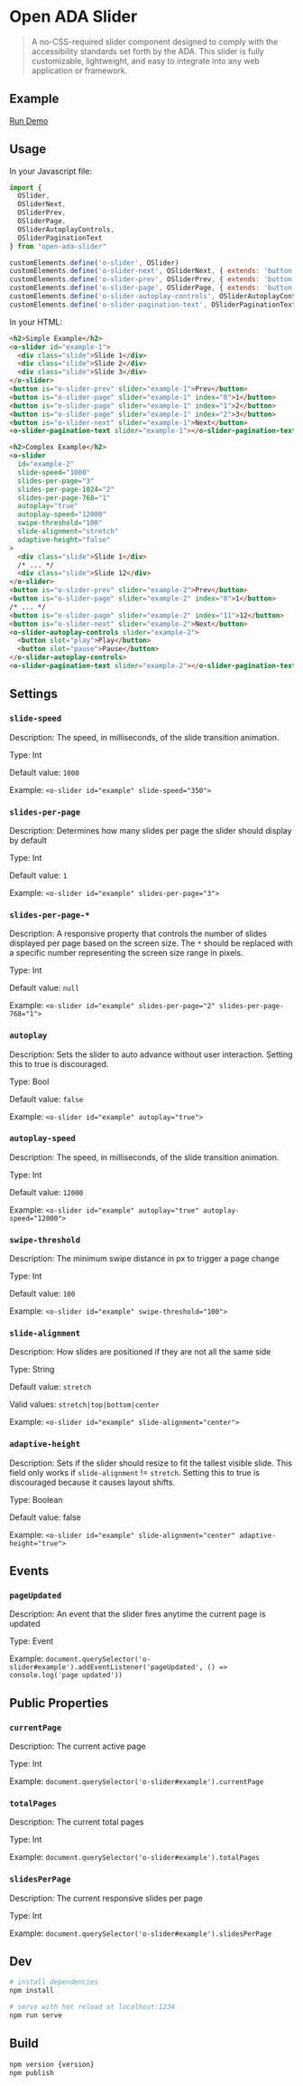 # Open ADA Slider

> A no-CSS-required slider component designed to comply with the accessibility standards set forth by the ADA. This slider is fully customizable, lightweight, and easy to integrate into any web application or framework.

## Example
[Run Demo](https://codepen.io/vickera/pen/LYJoPzo)

## Usage

In your Javascript file:
``` javascript
import {
  OSlider,
  OSliderNext,
  OSliderPrev,
  OSliderPage,
  OSliderAutoplayControls,
  OSliderPaginationText
} from "open-ada-slider"

customElements.define('o-slider', OSlider)
customElements.define('o-slider-next', OSliderNext, { extends: 'button' })
customElements.define('o-slider-prev', OSliderPrev, { extends: 'button' })
customElements.define('o-slider-page', OSliderPage, { extends: 'button' })
customElements.define('o-slider-autoplay-controls', OSliderAutoplayControls)
customElements.define('o-slider-pagination-text', OSliderPaginationText)
```

In your HTML:
``` html
<h2>Simple Example</h2>
<o-slider id="example-1">
  <div class="slide">Slide 1</div>
  <div class="slide">Slide 2</div>
  <div class="slide">Slide 3</div>
</o-slider>
<button is="o-slider-prev" slider="example-1">Prev</button>
<button is="o-slider-page" slider="example-1" index="0">1</button>
<button is="o-slider-page" slider="example-1" index="1">2</button>
<button is="o-slider-page" slider="example-1" index="2">3</button>
<button is="o-slider-next" slider="example-1">Next</button>
<o-slider-pagination-text slider="example-1"></o-slider-pagination-text>  

<h2>Complex Example</h2>
<o-slider 
  id="example-2"
  slide-speed="1000"
  slides-per-page="3"
  slides-per-page-1024="2"
  slides-per-page-768="1"
  autoplay="true"
  autoplay-speed="12000"
  swipe-threshold="100"
  slide-alignment="stretch"
  adaptive-height="false"
>
  <div class="slide">Slide 1</div>
  /* ... */
  <div class="slide">Slide 12</div>
</o-slider>
<button is="o-slider-prev" slider="example-2">Prev</button>
<button is="o-slider-page" slider="example-2" index="0">1</button>
/* ... */
<button is="o-slider-page" slider="example-2" index="11">12</button>
<button is="o-slider-next" slider="example-2">Next</button>
<o-slider-autoplay-controls slider="example-2">
  <button slot="play">Play</button>
  <button slot="pause">Pause</button>
</o-slider-autoplay-controls>
<o-slider-pagination-text slider="example-2"></o-slider-pagination-text>  
```

## Settings

### `slide-speed`

Description: The speed, in milliseconds, of the slide transition animation.

Type: Int

Default value: `1000`

Example: `<o-slider id="example" slide-speed="350">`

### `slides-per-page`

Description: Determines how many slides per page the slider should display by default

Type: Int

Default value: `1`

Example: `<o-slider id="example" slides-per-page="3">`

### `slides-per-page-*`

Description: A responsive property that controls the number of slides displayed per page based on the screen size. The `*` should be replaced with a specific number representing the screen size range in pixels.

Type: Int

Default value: `null`

Example: `<o-slider id="example" slides-per-page="2" slides-per-page-768="1">`

### `autoplay`

Description: Sets the slider to auto advance without user interaction. Setting this to true is discouraged.

Type: Bool

Default value: `false`

Example: `<o-slider id="example" autoplay="true">`

### `autoplay-speed`

Description: The speed, in milliseconds, of the slide transition animation.

Type: Int

Default value: `12000`

Example: `<o-slider id="example" autoplay="true" autoplay-speed="12000">`

### `swipe-threshold`

Description: The minimum swipe distance in px to trigger a page change

Type: Int

Default value: `100`

Example: `<o-slider id="example" swipe-threshold="100">`

### `slide-alignment`

Description: How slides are positioned if they are not all the same side

Type: String

Default value: `stretch`

Valid values: `stretch|top|bottom|center`

Example: `<o-slider id="example" slide-alignment="center">`

### `adaptive-height`

Description: Sets if the slider should resize to fit the tallest visible slide. This field only works if `slide-alignment` != `stretch`. Setting this to true is discouraged because it causes layout shifts.

Type: Boolean

Default value: false

Example: `<o-slider id="example" slide-alignment="center" adaptive-height="true">`

## Events

### `pageUpdated`

Description: An event that the slider fires anytime the current page is updated

Type: Event

Example: `document.querySelector('o-slider#example').addEventListener('pageUpdated', () => console.log('page updated'))`

## Public Properties

### `currentPage`

Description: The current active page

Type: Int

Example: `document.querySelector('o-slider#example').currentPage`

### `totalPages`

Description: The current total pages

Type: Int

Example: `document.querySelector('o-slider#example').totalPages`

### `slidesPerPage`

Description: The current responsive slides per page

Type: Int

Example: `document.querySelector('o-slider#example').slidesPerPage`

## Dev

``` bash
# install dependencies
npm install

# serve with hot reload at localhost:1234
npm run serve
```

## Build
``` bash
npm version {version}
npm publish
```